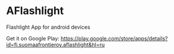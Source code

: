 # AFlashlight
Flashlight App for android devices

Get it on Google Play: https://play.google.com/store/apps/details?id=fi.suomaafrontieroy.aflashlight&hl=ru
